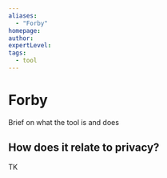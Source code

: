 ```yaml
---
aliases:
  - "Forby"
homepage: 
author: 
expertLevel: 
tags:
  - tool
---
```

# Forby

Brief on what the tool is and does 

## How does it relate to privacy?

TK 

